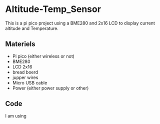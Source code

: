 # Altitude-Temp_Sensor
This is a pi pico project using a BME280 and 2x16 LCD to display current altitude and Temperature.

## Materiels

- Pi pico (either wireless or not)
- BME280
- LCD 2x16
- bread boerd
- jupper wires
- Micro USB cable
- Power (either power supply or other)

## Code 
I am using 
